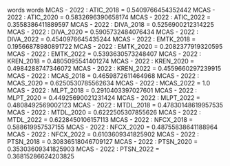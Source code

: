 words
words
MCAS - 2022 : ATIC_2018 = 0.5409766454352442
MCAS - 2022 : ATIC_2020 = 0.5832696390658174
MCAS - 2022 : ATIC_2022 = 0.3558386411889597
MCAS - 2022 : DIVA_2018 = 0.5256900212314225
MCAS - 2022 : DIVA_2020 = 0.5905732484076434
MCAS - 2022 : DIVA_2022 = 0.4540976645435244
MCAS - 2022 : EMTK_2018 = 0.19566878980891722
MCAS - 2022 : EMTK_2020 = 0.2082377919320595
MCAS - 2022 : EMTK_2022 = 0.5393630573248407
MCAS - 2022 : KREN_2018 = 0.4805095541401274
MCAS - 2022 : KREN_2020 = 0.4984288747346072
MCAS - 2022 : KREN_2022 = 0.4559660297239915
MCAS - 2022 : MCAS_2018 = 0.4659872611464968
MCAS - 2022 : MCAS_2020 = 0.6250530785562634
MCAS - 2022 : MCAS_2022 = 1.0
MCAS - 2022 : MLPT_2018 = 0.2910403397027601
MCAS - 2022 : MLPT_2020 = 0.44925690021231424
MCAS - 2022 : MLPT_2022 = 0.4808492569002123
MCAS - 2022 : MTDL_2018 = 0.47830148619957535
MCAS - 2022 : MTDL_2020 = 0.6222505307855626
MCAS - 2022 : MTDL_2022 = 0.6228450106157113
MCAS - 2022 : NFCX_2018 = 0.588619957537155
MCAS - 2022 : NFCX_2020 = 0.48755838641188964
MCAS - 2022 : NFCX_2022 = 0.6103609341825902
MCAS - 2022 : PTSN_2018 = 0.30836518046709127
MCAS - 2022 : PTSN_2020 = 0.35303609341825903
MCAS - 2022 : PTSN_2022 = 0.36815286624203825

